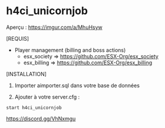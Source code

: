 # h4ci_unicornjob

Aperçu : https://imgur.com/a/MhuHsyw

[REQUIS]

* Player management (billing and boss actions)
  * esx_society => https://github.com/ESX-Org/esx_society
  * esx_billing => https://github.com/ESX-Org/esx_billing

[INSTALLATION]

1) Importer aimporter.sql dans votre base de données

2) Ajouter à votre server.cfg :

```
start h4ci_unicornjob
```

https://discord.gg/VhNxmgu
